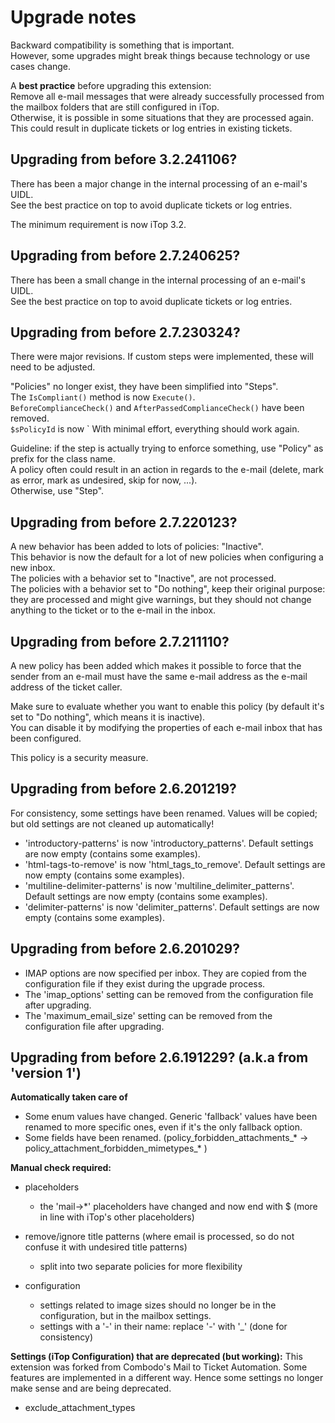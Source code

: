 # Upgrade notes

Backward compatibility is something that is important.  
However, some upgrades might break things because technology or use cases change.  

A **best practice** before upgrading this extension:  
Remove all e-mail messages that were already successfully processed from the mailbox folders that are still configured in iTop.  
Otherwise, it is possible in some situations that they are processed again.  
This could result in duplicate tickets or log entries in existing tickets.

## Upgrading from before 3.2.241106?

There has been a major change in the internal processing of an e-mail's UIDL.  
See the best practice on top to avoid duplicate tickets or log entries.

The minimum requirement is now iTop 3.2.


## Upgrading from before 2.7.240625?

There has been a small change in the internal processing of an e-mail's UIDL.  
See the best practice on top to avoid duplicate tickets or log entries.


## Upgrading from before 2.7.230324?

There were major revisions. If custom steps were implemented, these will need to be adjusted.

"Policies" no longer exist, they have been simplified into "Steps".  
The `IsCompliant()` method is now  `Execute()`.  
 `BeforeComplianceCheck()` and  `AfterPassedComplianceCheck()` have been removed.  
 `$sPolicyId` is now `
With minimal effort, everything should work again.

Guideline: if the step is actually trying to enforce something, use "Policy" as prefix for the class name.  
A policy often could result in an action in regards to the e-mail (delete, mark as error, mark as undesired, skip for now, ...).  
Otherwise, use "Step".


## Upgrading from before 2.7.220123?

A new behavior has been added to lots of policies: "Inactive".  
This behavior is now the default for a lot of new policies when configuring a new inbox.  
The policies with a behavior set to "Inactive", are not processed.  
The policies with a behavior set to "Do nothing", keep their original purpose: they are processed and might give warnings, 
but they should not change anything to the ticket or to the e-mail in the inbox.  


## Upgrading from before 2.7.211110?

A new policy has been added which makes it possible to force that the sender from an e-mail must have the same e-mail address 
as the e-mail address of the ticket caller.

Make sure to evaluate whether you want to enable this policy (by default it's set to "Do nothing", which means it is inactive).  
You can disable it by modifying the properties of each e-mail inbox that has been configured.

This policy is a security measure.


## Upgrading from before 2.6.201219?

For consistency, some settings have been renamed.
Values will be copied; but old settings are not cleaned up automatically!

* 'introductory-patterns' is now 'introductory_patterns'. Default settings are now empty (contains some examples).
* 'html-tags-to-remove' is now 'html_tags_to_remove'. Default settings are now empty (contains some examples).
* 'multiline-delimiter-patterns' is now 'multiline_delimiter_patterns'. Default settings are now empty (contains some examples).
* 'delimiter-patterns' is now 'delimiter_patterns'. Default settings are now empty (contains some examples).

## Upgrading from before 2.6.201029?

* IMAP options are now specified per inbox. They are copied from the configuration file if they exist during the upgrade process.
* The 'imap_options' setting can be removed from the configuration file after upgrading.
* The 'maximum_email_size' setting can be removed from the configuration file after upgrading.

## Upgrading from before 2.6.191229? (a.k.a from 'version 1')

**Automatically taken care of**
* Some enum values have changed. Generic 'fallback' values have been renamed to more specific ones, even if it's the only fallback option.
* Some fields have been renamed. (policy_forbidden_attachments_* -> policy_attachment_forbidden_mimetypes_* )

**Manual check required:**
* placeholders
  * the 'mail->*' placeholders have changed and now end with $ (more in line with iTop's other placeholders)
* remove/ignore title patterns (where email is processed, so do not confuse it with undesired title patterns)
  * split into two separate policies for more flexibility
  
* configuration
  * settings related to image sizes should no longer be in the configuration, but in the mailbox settings.
  * settings with a '-' in their name: replace '-' with '_' (done for consistency)

**Settings (iTop Configuration) that are deprecated (but working):**
This extension was forked from Combodo's Mail to Ticket Automation. 
Some features are implemented in a different way. 
Hence some settings no longer make sense and are being deprecated.

* exclude_attachment_types

